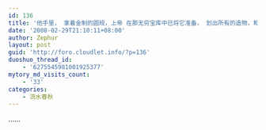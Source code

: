 ```yaml
---
id: 136
title: '他手里， 拿着金制的圆规，上帝 在那无穷宝库中已将它准备， 划出所有的造物，和这个寰字， 一只脚放在中心，另一只旋转， 向那广阔、深沉、混沌中划去， 说道：周边就这么遥远，世界就这么宽阔。 这就是你们的疆域，这就是你们的大地'
date: '2008-02-29T21:10:11+08:00'
author: Zephur
layout: post
guid: 'http://foro.cloudlet.info/?p=136'
duoshuo_thread_id:
    - '6275545981001925377'
mytory_md_visits_count:
    - '33'
categories:
    - 流水春秋
---
```


……